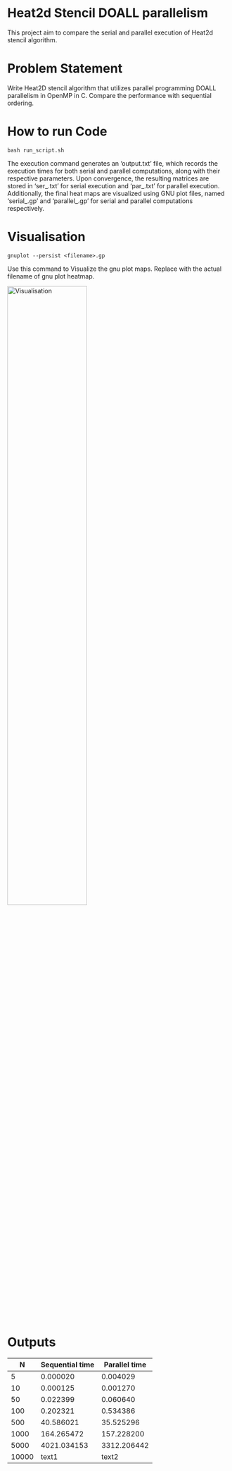 # Heat2d Stencil DOALL parallelism
 This project aim to compare the serial and parallel execution of Heat2d stencil algorithm. 
# Problem Statement
 Write Heat2D stencil algorithm that utilizes parallel programming DOALL parallelism in OpenMP in C. Compare the performance with sequential ordering. 
# How to run Code
 ```bash run_script.sh ```
 
The execution command generates an ‘output.txt’ file, which records the execution times for both serial and parallel computations, along with their respective parameters.
Upon convergence, the resulting matrices are stored in ‘ser_<Num of Itr>.txt’ for serial execution and ‘par_<Num of Iterations>.txt’ for parallel execution.
Additionally, the final heat maps are visualized using GNU plot files, named ‘serial_<Num of Itr>.gp’ and ‘parallel_<Num of Itr>.gp’ for serial and parallel computations respectively. 
# Visualisation
``` gnuplot --persist <filename>.gp  ```

Use this command to Visualize the gnu plot maps. Replace <filename> with the actual filename of gnu plot heatmap.

<img src="https://github.com/pavansai444/Heat2d-Stencil-DOALL-parallelism/blob/main/Visualisation_img.png" alt="Visualisation" width=60% height=auto>

# Outputs
| N        | Sequential time | Parallel time |
|----------|-----------------|---------------|
| 5        | 0.000020        | 0.004029      |
| 10       | 0.000125        | 0.001270      |
| 50       | 0.022399        | 0.060640      |
| 100      | 0.202321        | 0.534386      |
| 500      | 40.586021       | 35.525296     |
| 1000     | 164.265472      | 157.228200    |
| 5000     | 4021.034153     | 3312.206442   |
| 10000    | text1           | text2         |
